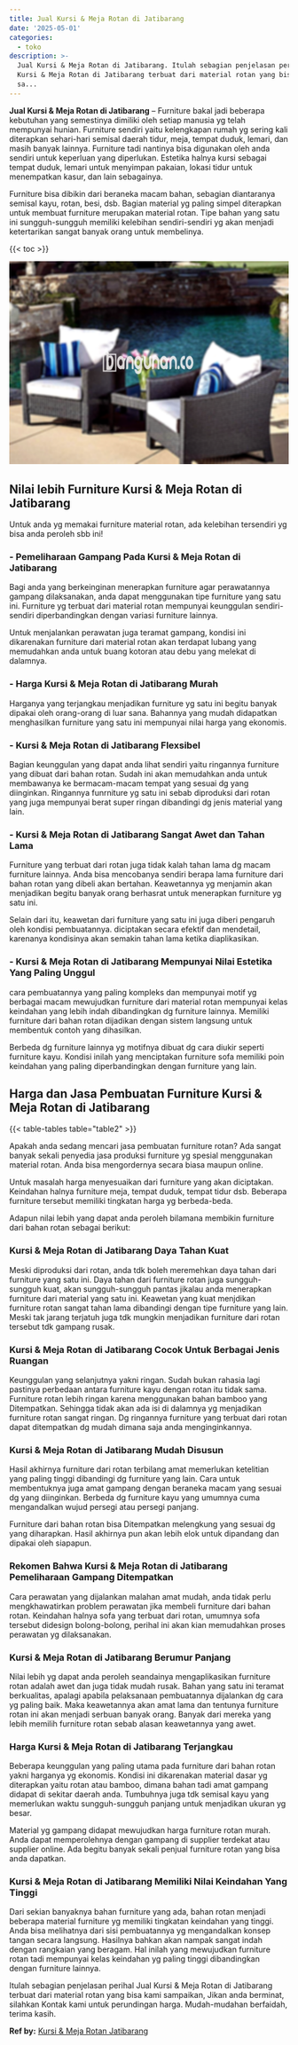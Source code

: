 ```yaml
---
title: Jual Kursi & Meja Rotan di Jatibarang
date: '2025-05-01'
categories:
  - toko
description: >-
  Jual Kursi & Meja Rotan di Jatibarang. Itulah sebagian penjelasan perihal Jual
  Kursi & Meja Rotan di Jatibarang terbuat dari material rotan yang bisa kami
  sa...
---
```


**Jual Kursi & Meja Rotan di Jatibarang** – Furniture bakal jadi beberapa kebutuhan yang semestinya dimiliki oleh setiap manusia yg telah mempunyai hunian. Furniture sendiri yaitu kelengkapan rumah yg sering kali diterapkan sehari-hari semisal daerah tidur, meja, tempat duduk, lemari, dan masih banyak lainnya. Furniture tadi nantinya bisa digunakan oleh anda sendiri untuk keperluan yang diperlukan. Estetika halnya kursi sebagai tempat duduk, lemari untuk menyimpan pakaian, lokasi tidur untuk menempatkan kasur, dan lain sebagainya.

Furniture bisa dibikin dari beraneka macam bahan, sebagian diantaranya semisal kayu, rotan, besi, dsb. Bagian material yg paling simpel diterapkan untuk membuat furniture merupakan material rotan. Tipe bahan yang satu ini sungguh-sungguh memiliki kelebihan sendiri-sendiri yg akan menjadi ketertarikan sangat banyak orang untuk membelinya.

{{< toc >}}

![Jual Kursi & Meja Rotan di Jatibarang](/images/kursi-meja-rotan-murah11.png)

## Nilai lebih Furniture Kursi & Meja Rotan di Jatibarang

Untuk anda yg memakai furniture material rotan, ada kelebihan tersendiri yg bisa anda peroleh sbb ini!

### \- Pemeliharaan Gampang Pada Kursi & Meja Rotan di Jatibarang

Bagi anda yang berkeinginan menerapkan furniture agar perawatannya gampang dilaksanakan, anda dapat menggunakan tipe furniture yang satu ini. Furniture yg terbuat dari material rotan mempunyai keunggulan sendiri-sendiri diperbandingkan dengan variasi furniture lainnya.

Untuk menjalankan perawatan juga teramat gampang, kondisi ini dikarenakan furniture dari material rotan akan terdapat lubang yang memudahkan anda untuk buang kotoran atau debu yang melekat di dalamnya.

### \- Harga Kursi & Meja Rotan di Jatibarang Murah

Harganya yang terjangkau menjadikan furniture yg satu ini begitu banyak dipakai oleh orang-orang di luar sana. Bahannya yang mudah didapatkan menghasilkan furniture yang satu ini mempunyai nilai harga yang ekonomis.

### \- Kursi & Meja Rotan di Jatibarang Flexsibel

Bagian keunggulan yang dapat anda lihat sendiri yaitu ringannya furniture yang dibuat dari bahan rotan. Sudah ini akan memudahkan anda untuk membawanya ke bermacam-macam tempat yang sesuai dg yang diinginkan. Ringannya funrniture yg satu ini sebab diproduksi dari rotan yang juga mempunyai berat super ringan dibandingi dg jenis material yang lain.

### \- Kursi & Meja Rotan di Jatibarang Sangat Awet dan Tahan Lama

Furniture yang terbuat dari rotan juga tidak kalah tahan lama dg macam furniture lainnya. Anda bisa mencobanya sendiri berapa lama furniture dari bahan rotan yang dibeli akan bertahan. Keawetannya yg menjamin akan menjadikan begitu banyak orang berhasrat untuk menerapkan furniture yg satu ini.

Selain dari itu, keawetan dari furniture yang satu ini juga diberi pengaruh oleh kondisi pembuatannya. diciptakan secara efektif dan mendetail, karenanya kondisinya akan semakin tahan lama ketika diaplikasikan.

### \- Kursi & Meja Rotan di Jatibarang Mempunyai Nilai Estetika Yang Paling Unggul

cara pembuatannya yang paling kompleks dan mempunyai motif yg berbagai macam mewujudkan furniture dari material rotan mempunyai kelas keindahan yang lebih indah dibandingkan dg furniture lainnya. Memiliki furniture dari bahan rotan dijadikan dengan sistem langsung untuk membentuk contoh yang dihasilkan.

Berbeda dg furniture lainnya yg motifnya dibuat dg cara diukir seperti furniture kayu. Kondisi inilah yang menciptakan furniture sofa memiliki poin keindahan yang paling diperbandingkan dengan furniture yang lain.

## Harga dan Jasa Pembuatan Furniture Kursi & Meja Rotan di Jatibarang

{{< table-tables table="table2" >}}

Apakah anda sedang mencari jasa pembuatan furniture rotan? Ada sangat banyak sekali penyedia jasa produksi furniture yg spesial menggunakan material rotan. Anda bisa mengordernya secara biasa maupun online.

Untuk masalah harga menyesuaikan dari furniture yang akan diciptakan. Keindahan halnya furniture meja, tempat duduk, tempat tidur dsb. Beberapa furniture tersebut memiliki tingkatan harga yg berbeda-beda.

Adapun nilai lebih yang dapat anda peroleh bilamana membikin furniture dari bahan rotan sebagai berikut:

### Kursi & Meja Rotan di Jatibarang Daya Tahan Kuat

Meski diproduksi dari rotan, anda tdk boleh meremehkan daya tahan dari furniture yang satu ini. Daya tahan dari furniture rotan juga sungguh-sungguh kuat, akan sungguh-sungguh pantas jikalau anda menerapkan furniture dari material yang satu ini. Keawetan yang kuat menjdikan furniture rotan sangat tahan lama dibandingi dengan tipe furniture yang lain. Meski tak jarang terjatuh juga tdk mungkin menjadikan furniture dari rotan tersebut tdk gampang rusak.

### Kursi & Meja Rotan di Jatibarang Cocok Untuk Berbagai Jenis Ruangan

Keunggulan yang selanjutnya yakni ringan. Sudah bukan rahasia lagi pastinya perbedaan antara furniture kayu dengan rotan itu tidak sama. Furniture rotan lebih ringan karena menggunakan bahan bamboo yang Ditempatkan. Sehingga tidak akan ada isi di dalamnya yg menjadikan furniture rotan sangat ringan. Dg ringannya furniture yang terbuat dari rotan dapat ditempatkan dg mudah dimana saja anda menginginkannya.

### Kursi & Meja Rotan di Jatibarang Mudah Disusun

Hasil akhirnya furniture dari rotan terbilang amat memerlukan ketelitian yang paling tinggi dibandingi dg furniture yang lain. Cara untuk membentuknya juga amat gampang dengan beraneka macam yang sesuai dg yang diinginkan. Berbeda dg furniture kayu yang umumnya cuma mengandalkan wujud persegi atau persegi panjang.

Furniture dari bahan rotan bisa Ditempatkan melengkung yang sesuai dg yang diharapkan. Hasil akhirnya pun akan lebih elok untuk dipandang dan dipakai oleh siapapun.

### Rekomen Bahwa Kursi & Meja Rotan di Jatibarang Pemeliharaan Gampang Ditempatkan

Cara perawatan yang dijalankan malahan amat mudah, anda tidak perlu mengkhawatirkan problem perawatan jika membeli furniture dari bahan rotan. Keindahan halnya sofa yang terbuat dari rotan, umumnya sofa tersebut didesign bolong-bolong, perihal ini akan kian memudahkan proses perawatan yg dilaksanakan.

### Kursi & Meja Rotan di Jatibarang Berumur Panjang

Nilai lebih yg dapat anda peroleh seandainya mengaplikasikan furniture rotan adalah awet dan juga tidak mudah rusak. Bahan yang satu ini teramat berkualitas, apalagi apabila pelaksanaan pembuatannya dijalankan dg cara yg paling baik. Maka keawetannya akan amat lama dan tentunya furniture rotan ini akan menjadi serbuan banyak orang. Banyak dari mereka yang lebih memilih furniture rotan sebab alasan keawetannya yang awet.

### Harga Kursi & Meja Rotan di Jatibarang Terjangkau

Beberapa keunggulan yang paling utama pada furniture dari bahan rotan yakni harganya yg ekonomis. Kondisi ini dikarenakan material dasar yg diterapkan yaitu rotan atau bamboo, dimana bahan tadi amat gampang didapat di sekitar daerah anda. Tumbuhnya juga tdk semisal kayu yang memerlukan waktu sungguh-sungguh panjang untuk menjadikan ukuran yg besar.

Material yg gampang didapat mewujudkan harga furniture rotan murah. Anda dapat memperolehnya dengan gampang di supplier terdekat atau supplier online. Ada begitu banyak sekali penjual furniture rotan yang bisa anda dapatkan.

### Kursi & Meja Rotan di Jatibarang Memiliki Nilai Keindahan Yang Tinggi

Dari sekian banyaknya bahan furniture yang ada, bahan rotan menjadi beberapa material furniture yg memiliki tingkatan keindahan yang tinggi. Anda bisa melihatnya dari sisi pembuatannya yg mengandalkan konsep tangan secara langsung. Hasilnya bahkan akan nampak sangat indah dengan rangkaian yang beragam. Hal inilah yang mewujudkan furniture rotan tadi mempunyai kelas keindahan yg paling tinggi dibandingkan dengan furniture lainnya.

Itulah sebagian penjelasan perihal Jual Kursi & Meja Rotan di Jatibarang terbuat dari material rotan yang bisa kami sampaikan, Jikan anda berminat, silahkan Kontak kami untuk perundingan harga. Mudah-mudahan berfaidah, terima kasih.

**Ref by:** [Kursi & Meja Rotan Jatibarang](https://id.wikipedia.org/wiki/Kursi)
